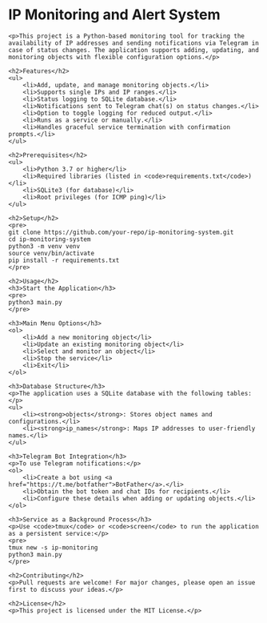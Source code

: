 <body>
  <h1>IP Monitoring and Alert System</h1>
    
    <p>This project is a Python-based monitoring tool for tracking the availability of IP addresses and sending notifications via Telegram in case of status changes. The application supports adding, updating, and monitoring objects with flexible configuration options.</p>

    <h2>Features</h2>
    <ul>
        <li>Add, update, and manage monitoring objects.</li>
        <li>Supports single IPs and IP ranges.</li>
        <li>Status logging to SQLite database.</li>
        <li>Notifications sent to Telegram chat(s) on status changes.</li>
        <li>Option to toggle logging for reduced output.</li>
        <li>Runs as a service or manually.</li>
        <li>Handles graceful service termination with confirmation prompts.</li>
    </ul>

    <h2>Prerequisites</h2>
    <ul>
        <li>Python 3.7 or higher</li>
        <li>Required libraries (listed in <code>requirements.txt</code>)</li>
        <li>SQLite3 (for database)</li>
        <li>Root privileges (for ICMP ping)</li>
    </ul>

    <h2>Setup</h2>
    <pre>
    git clone https://github.com/your-repo/ip-monitoring-system.git
    cd ip-monitoring-system
    python3 -m venv venv
    source venv/bin/activate
    pip install -r requirements.txt
    </pre>

    <h2>Usage</h2>
    <h3>Start the Application</h3>
    <pre>
    python3 main.py
    </pre>

    <h3>Main Menu Options</h3>
    <ol>
        <li>Add a new monitoring object</li>
        <li>Update an existing monitoring object</li>
        <li>Select and monitor an object</li>
        <li>Stop the service</li>
        <li>Exit</li>
    </ol>

    <h3>Database Structure</h3>
    <p>The application uses a SQLite database with the following tables:</p>
    <ul>
        <li><strong>objects</strong>: Stores object names and configurations.</li>
        <li><strong>ip_names</strong>: Maps IP addresses to user-friendly names.</li>
    </ul>

    <h3>Telegram Bot Integration</h3>
    <p>To use Telegram notifications:</p>
    <ol>
        <li>Create a bot using <a href="https://t.me/botfather">BotFather</a>.</li>
        <li>Obtain the bot token and chat IDs for recipients.</li>
        <li>Configure these details when adding or updating objects.</li>
    </ol>

    <h3>Service as a Background Process</h3>
    <p>Use <code>tmux</code> or <code>screen</code> to run the application as a persistent service:</p>
    <pre>
    tmux new -s ip-monitoring
    python3 main.py
    </pre>

    <h2>Contributing</h2>
    <p>Pull requests are welcome! For major changes, please open an issue first to discuss your ideas.</p>

    <h2>License</h2>
    <p>This project is licensed under the MIT License.</p>
</body>
